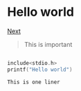 # Hello world
[Next](/Note/?file=file.md)

> This is important

```c

include<stdio.h>
printf("Hello world")

```

`This is one liner `
